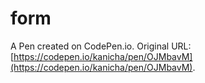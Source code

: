 # form

A Pen created on CodePen.io. Original URL: [https://codepen.io/kanicha/pen/OJMbavM](https://codepen.io/kanicha/pen/OJMbavM).


